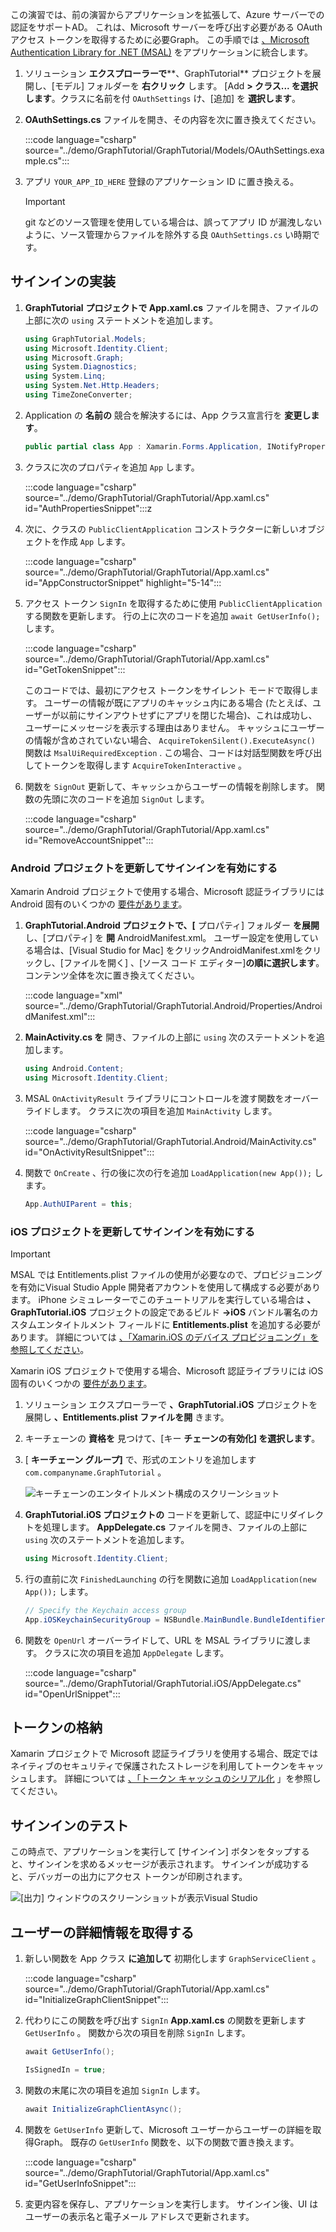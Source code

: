 <!-- markdownlint-disable MD002 MD041 -->

この演習では、前の演習からアプリケーションを拡張して、Azure サーバーでの認証をサポートAD。 これは、Microsoft サーバーを呼び出す必要がある OAuth アクセス トークンを取得するために必要Graph。 この手順では [、Microsoft Authentication Library for .NET (MSAL)](https://github.com/AzureAD/microsoft-authentication-library-for-dotnet) をアプリケーションに統合します。

1. ソリューション **エクスプローラーで****、GraphTutorial** プロジェクトを展開し、[モデル] フォルダーを **右クリック** します。 [Add **> クラス... を選択します**。クラスに名前を付 `OAuthSettings` け、[追加] を **選択します**。

1. **OAuthSettings.cs** ファイルを開き、その内容を次に置き換えてください。

    :::code language="csharp" source="../demo/GraphTutorial/GraphTutorial/Models/OAuthSettings.example.cs":::

1. アプリ `YOUR_APP_ID_HERE` 登録のアプリケーション ID に置き換える。

    > [!IMPORTANT]
    > git などのソース管理を使用している場合は、誤ってアプリ ID が漏洩しないように、ソース管理からファイルを除外する良 `OAuthSettings.cs` い時期です。

## <a name="implement-sign-in"></a>サインインの実装

1. **GraphTutorial** **プロジェクトで App.xaml.cs** ファイルを開き、ファイルの上部に次の `using` ステートメントを追加します。

    ```csharp
    using GraphTutorial.Models;
    using Microsoft.Identity.Client;
    using Microsoft.Graph;
    using System.Diagnostics;
    using System.Linq;
    using System.Net.Http.Headers;
    using TimeZoneConverter;
    ```

1. Application の **名前の** 競合を解決するには、App クラス宣言行を **変更します**。

    ```csharp
    public partial class App : Xamarin.Forms.Application, INotifyPropertyChanged
    ```

1. クラスに次のプロパティを追加 `App` します。

    :::code language="csharp" source="../demo/GraphTutorial/GraphTutorial/App.xaml.cs" id="AuthPropertiesSnippet":::z

1. 次に、クラスの `PublicClientApplication` コンストラクターに新しいオブジェクトを作成 `App` します。

    :::code language="csharp" source="../demo/GraphTutorial/GraphTutorial/App.xaml.cs" id="AppConstructorSnippet" highlight="5-14":::

1. アクセス トークン `SignIn` を取得するために使用 `PublicClientApplication` する関数を更新します。 行の上に次のコードを追加 `await GetUserInfo();` します。

    :::code language="csharp" source="../demo/GraphTutorial/GraphTutorial/App.xaml.cs" id="GetTokenSnippet":::

    このコードでは、最初にアクセス トークンをサイレント モードで取得します。 ユーザーの情報が既にアプリのキャッシュ内にある場合 (たとえば、ユーザーが以前にサインアウトせずにアプリを閉じた場合)、これは成功し、ユーザーにメッセージを表示する理由はありません。 キャッシュにユーザーの情報が含めされていない場合、 `AcquireTokenSilent().ExecuteAsync()` 関数は `MsalUiRequiredException` . この場合、コードは対話型関数を呼び出してトークンを取得します `AcquireTokenInteractive` 。

1. 関数を `SignOut` 更新して、キャッシュからユーザーの情報を削除します。 関数の先頭に次のコードを追加 `SignOut` します。

    :::code language="csharp" source="../demo/GraphTutorial/GraphTutorial/App.xaml.cs" id="RemoveAccountSnippet":::

### <a name="update-android-project-to-enable-sign-in"></a>Android プロジェクトを更新してサインインを有効にする

Xamarin Android プロジェクトで使用する場合、Microsoft 認証ライブラリには Android 固有のいくつかの [要件があります](/azure/active-directory/develop/msal-net-xamarin-android-considerations)。

1. **GraphTutorial.Android プロジェクトで、[** プロパティ] フォルダー **を展開** し、[プロパティ] を **開** AndroidManifest.xml。 ユーザー設定を使用している場合は、[Visual Studio for Mac] をクリックAndroidManifest.xmlをクリックし、[ファイルを開く] 、[ソース コード エディター]**の順に選択します**。 コンテンツ全体を次に置き換えてください。

    :::code language="xml" source="../demo/GraphTutorial/GraphTutorial.Android/Properties/AndroidManifest.xml":::

1. **MainActivity.cs を** 開き、ファイルの上部に `using` 次のステートメントを追加します。

    ```csharp
    using Android.Content;
    using Microsoft.Identity.Client;
    ```

1. MSAL `OnActivityResult` ライブラリにコントロールを渡す関数をオーバーライドします。 クラスに次の項目を追加 `MainActivity` します。

    :::code language="csharp" source="../demo/GraphTutorial/GraphTutorial.Android/MainActivity.cs" id="OnActivityResultSnippet":::

1. 関数で `OnCreate` 、行の後に次の行を追加 `LoadApplication(new App());` します。

    ```csharp
    App.AuthUIParent = this;
    ```

### <a name="update-ios-project-to-enable-sign-in"></a>iOS プロジェクトを更新してサインインを有効にする

> [!IMPORTANT]
> MSAL では Entitlements.plist ファイルの使用が必要なので、プロビジョニングを有効にVisual Studio Apple 開発者アカウントを使用して構成する必要があります。 iPhone シミュレーターでこのチュートリアルを実行している場合は **、GraphTutorial.iOS** プロジェクトの設定であるビルド **->iOS** バンドル署名のカスタムエンタイトルメント フィールドに **Entitlements.plist** を追加する必要があります。 詳細については [、「Xamarin.iOS のデバイス プロビジョニング」を参照してください](/xamarin/ios/get-started/installation/device-provisioning)。

Xamarin iOS プロジェクトで使用する場合、Microsoft 認証ライブラリには iOS 固有のいくつかの [要件があります](/azure/active-directory/develop/msal-net-xamarin-ios-considerations)。

1. ソリューション エクスプローラーで **、GraphTutorial.iOS** プロジェクトを展開し **、Entitlements.plist ファイルを開** きます。

1. キーチェーンの **資格を** 見つけて、[キー **チェーンの有効化] を選択します**。

1. [ **キーチェーン グループ]** で、形式のエントリを追加します `com.companyname.GraphTutorial` 。

    ![キーチェーンのエンタイトルメント構成のスクリーンショット](./images/enable-keychain-access.png)

1. **GraphTutorial.iOS プロジェクトの** コードを更新して、認証中にリダイレクトを処理します。 **AppDelegate.cs** ファイルを開き、ファイルの上部に `using` 次のステートメントを追加します。

    ```csharp
    using Microsoft.Identity.Client;
    ```

1. 行の直前に次 `FinishedLaunching` の行を関数に追加 `LoadApplication(new App());` します。

    ```csharp
    // Specify the Keychain access group
    App.iOSKeychainSecurityGroup = NSBundle.MainBundle.BundleIdentifier;
    ```

1. 関数を `OpenUrl` オーバーライドして、URL を MSAL ライブラリに渡します。 クラスに次の項目を追加 `AppDelegate` します。

    :::code language="csharp" source="../demo/GraphTutorial/GraphTutorial.iOS/AppDelegate.cs" id="OpenUrlSnippet":::

## <a name="storing-the-tokens"></a>トークンの格納

Xamarin プロジェクトで Microsoft 認証ライブラリを使用する場合、既定ではネイティブのセキュリティで保護されたストレージを利用してトークンをキャッシュします。 詳細については [、「トークン キャッシュのシリアル化](https://github.com/AzureAD/microsoft-authentication-library-for-dotnet/wiki/token-cache-serialization) 」を参照してください。

## <a name="test-sign-in"></a>サインインのテスト

この時点で、アプリケーションを実行して [サインイン] ボタンをタップすると、サインインを求めるメッセージが表示されます。 サインインが成功すると、デバッガーの出力にアクセス トークンが印刷されます。

![[出力] ウィンドウのスクリーンショットが表示Visual Studio](./images/debugger-access-token.png)

## <a name="get-user-details"></a>ユーザーの詳細情報を取得する

1. 新しい関数を App クラス **に追加して** 初期化します `GraphServiceClient` 。

    :::code language="csharp" source="../demo/GraphTutorial/GraphTutorial/App.xaml.cs" id="InitializeGraphClientSnippet":::

1. 代わりにこの関数を呼び出す `SignIn` **App.xaml.cs** の関数を更新します `GetUserInfo` 。 関数から次の項目を削除 `SignIn` します。

    ```csharp
    await GetUserInfo();

    IsSignedIn = true;
    ```

1. 関数の末尾に次の項目を追加 `SignIn` します。

    ```csharp
    await InitializeGraphClientAsync();
    ```

1. 関数を `GetUserInfo` 更新して、Microsoft ユーザーからユーザーの詳細を取得Graph。 既存の `GetUserInfo` 関数を、以下の関数で置き換えます。

    :::code language="csharp" source="../demo/GraphTutorial/GraphTutorial/App.xaml.cs" id="GetUserInfoSnippet":::

1. 変更内容を保存し、アプリケーションを実行します。 サインイン後、UI はユーザーの表示名と電子メール アドレスで更新されます。
